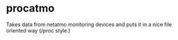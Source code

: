 # procatmo
Takes data from netatmo monitoring devices and puts it in a nice file oriented way (/proc style.)
